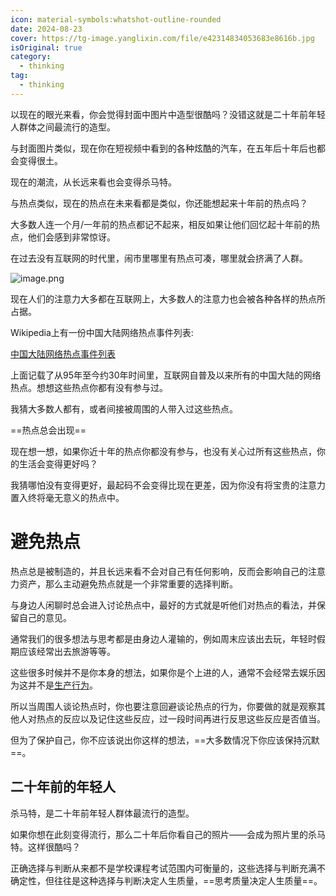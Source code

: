 ```yaml
---
icon: material-symbols:whatshot-outline-rounded
date: 2024-08-23
cover: https://tg-image.yanglixin.com/file/e42314834053683e8616b.jpg
isOriginal: true
category:
  - thinking
tag:
  - thinking
---
```


以现在的眼光来看，你会觉得封面中图片中造型很酷吗？没错这就是二十年前年轻人群体之间最流行的造型。

与封面图片类似，现在你在短视频中看到的各种炫酷的汽车，在五年后十年后也都会变得很土。

现在的潮流，从长远来看也会变得杀马特。

与热点类似，现在的热点在未来看都是类似，你还能想起来十年前的热点吗？

大多数人连一个月/一年前的热点都记不起来，相反如果让他们回忆起十年前的热点，他们会感到非常惊讶。

<!-- more -->

在过去没有互联网的时代里，闹市里哪里有热点可凑，哪里就会挤满了人群。

![image.png](https://tg-image.yanglixin.com/file/7dd0f5afb23d0bb2e4210.jpg)

现在人们的注意力大多都在互联网上，大多数人的注意力也会被各种各样的热点所占据。

Wikipedia上有一份中国大陆网络热点事件列表:

[中国大陆网络热点事件列表](https://zh.wikipedia.org/wiki/%E4%B8%AD%E5%9B%BD%E5%A4%A7%E9%99%86%E7%BD%91%E7%BB%9C%E7%83%AD%E7%82%B9%E4%BA%8B%E4%BB%B6%E5%88%97%E8%A1%A8)

上面记载了从95年至今约30年时间里，互联网自普及以来所有的中国大陆的网络热点。想想这些热点你都有没有参与过。

我猜大多数人都有，或者间接被周围的人带入过这些热点。

==热点总会出现==

现在想一想，如果你近十年的热点你都没有参与，也没有关心过所有这些热点，你的生活会变得更好吗？

我猜哪怕没有变得更好，最起码不会变得比现在更差，因为你没有将宝贵的注意力置入终将毫无意义的热点中。

# 避免热点

热点总是被制造的，并且长远来看不会对自己有任何影响，反而会影响自己的注意力资产，那么主动避免热点就是一个非常重要的选择判断。

与身边人闲聊时总会进入讨论热点中，最好的方式就是听他们对热点的看法，并保留自己的意见。

通常我们的很多想法与思考都是由身边人灌输的，例如周末应该出去玩，年轻时假期应该经常出去旅游等等。

这些很多时候并不是你本身的想法，如果你是个上进的人，通常不会经常去娱乐因为这并不是[生产行为](./be-a-producer.md)。

所以当周围人谈论热点时，你也要注意回避谈论热点的行为，你要做的就是观察其他人对热点的反应以及记住这些反应，过一段时间再进行反思这些反应是否值当。

但为了保护自己，你不应该说出你这样的想法，==大多数情况下你应该保持沉默==。

## 二十年前的年轻人

杀马特，是二十年前年轻人群体最流行的造型。

如果你想在此刻变得流行，那么二十年后你看自己的照片——会成为照片里的杀马特。这样很酷吗？

正确选择与判断从来都不是学校课程考试范围内可衡量的，这些选择与判断充满不确定性，但往往是这种选择与判断决定人生质量，==思考质量决定人生质量==。
